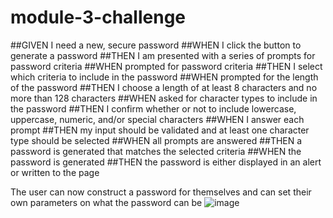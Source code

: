 # module-3-challenge
##GIVEN I need a new, secure password
##WHEN I click the button to generate a password
##THEN I am presented with a series of prompts for password criteria
##WHEN prompted for password criteria
##THEN I select which criteria to include in the password
##WHEN prompted for the length of the password
##THEN I choose a length of at least 8 characters and no more than 128 characters
##WHEN asked for character types to include in the password
##THEN I confirm whether or not to include lowercase, uppercase, numeric, and/or special characters
##WHEN I answer each prompt
##THEN my input should be validated and at least one character type should be selected
##WHEN all prompts are answered
##THEN a password is generated that matches the selected criteria
##WHEN the password is generated
##THEN the password is either displayed in an alert or written to the page

The user can now construct a password for themselves and can set their own parameters on what the password can be
![image](https://github.com/JasonArriaza/module-3-challenge/assets/98302556/b8982a52-12c2-4f70-bdec-90404bbc2e81)
